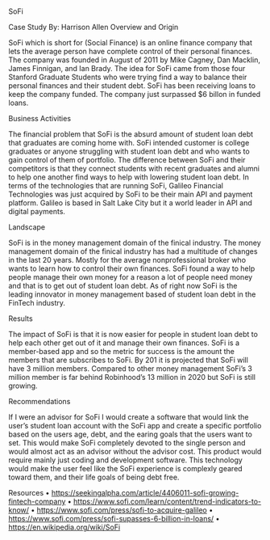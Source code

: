 # 
SoFi 

Case Study By: Harrison Allen
Overview and Origin

SoFi which is short for (Social Finance) is an online finance company that lets the average person have complete control of their personal finances. The company was founded in August of 2011 by Mike Cagney, Dan Macklin, James Finnigan, and Ian Brady. The idea for SoFi came from those four Stanford Graduate Students who were trying find a way to balance their personal finances and their student debt. SoFi has been receiving loans to keep the company funded. The company just surpassed $6 billon in funded loans. 

Business Activities 

The financial problem that SoFi is the absurd amount of student loan debt that graduates are coming home with. SoFi intended customer is college graduates or anyone struggling with student loan debt and who wants to gain control of them of portfolio. The difference between SoFi and their competitors is that they connect students with recent graduates and alumni to help one another find ways to help with lowering student loan debt. In terms of the technologies that are running SoFi, Galileo Financial Technologies was just acquired by SoFi to be their main API and payment platform. Galileo is based in Salt Lake City but it a world leader in API and digital payments. 

Landscape

SoFi is in the money management domain of the finical industry. The money management domain of the finical industry has had a multitude of changes in the last 20 years. Mostly for the average nonprofessional broker who wants to learn how to control their own finances. SoFi found a way to help people manage their own money for a reason a lot of people need money and that is to get out of student loan debt. As of right now SoFi is the leading innovator in money management based of student loan debt in the FinTech industry. 

Results

The impact of SoFi is that it is now easier for people in student loan debt to help each other get out of it and manage their own finances. SoFi is a member-based app and so the metric for success is the amount the members that are subscribes to SoFi. By 201 it is projected that SoFi will have 3 million members. Compared to other money management SoFi’s 3 million member is far behind Robinhood’s 13 million in 2020 but SoFi is still growing. 

Recommendations

If I were an advisor for SoFi I would create a software that would link the user’s student loan account with the SoFi app and create a specific portfolio based on the users age, debt, and the earing goals that the users want to set. This would make SoFi completely devoted to the single person and would almost act as an advisor without the advisor cost. This product would require mainly just coding and development software. This technology would make the user feel like the SoFi experience is complexly geared toward them, and their life goals of being debt free.  



Resources
•	https://seekingalpha.com/article/4406011-sofi-growing-fintech-company
•	https://www.sofi.com/learn/content/trend-indicators-to-know/
•	https://www.sofi.com/press/sofi-to-acquire-galileo
•	https://www.sofi.com/press/sofi-supasses-6-billion-in-loans/
•	https://en.wikipedia.org/wiki/SoFi

